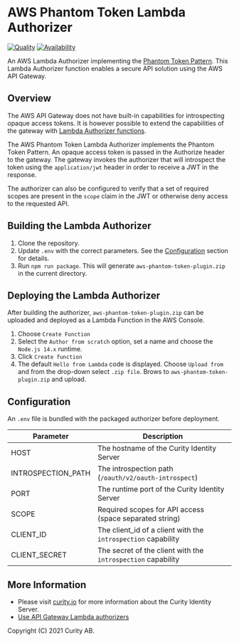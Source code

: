 # AWS Phantom Token Lambda Authorizer

[![Quality](https://img.shields.io/badge/quality-experiment-red)](https://curity.io/resources/code-examples/status/)
[![Availability](https://img.shields.io/badge/availability-source-blue)](https://curity.io/resources/code-examples/status/)

An AWS Lambda Authorizer implementing the [Phantom Token Pattern](https://curity.io/resources/learn/phantom-token-pattern/). This Lambda Authorizer function enables a secure API solution using the AWS API Gateway.

## Overview

The AWS API Gateway does not have built-in capabilities for introspecting opaque access tokens. It is however possible to extend the capabilities of the gateway with [Lambda Authorizer functions](https://docs.aws.amazon.com/apigateway/latest/developerguide/apigateway-use-lambda-authorizer.html).

The AWS Phantom Token Lambda Authorizer implements the Phantom Token Pattern. An opaque access token is passed in the Authorize header to the gateway. The gateway invokes the authorizer that will introspect the token using the `application/jwt` header in order to receive a JWT in the response.

The authorizer can also be configured to verify that a set of required scopes are present in the `scope` claim in the JWT or otherwise deny access to the requested API.

## Building the Lambda Authorizer

1. Clone the repository.
2. Update `.env` with the correct parameters. See the [Configuration](#Configuration) section for details.
3. Run `npm run package`. This will generate `aws-phantom-token-plugin.zip` in the current directory.

## Deploying the Lambda Authorizer

After building the authorizer, `aws-phantom-token-plugin.zip` can be uploaded and deployed as a Lambda Function in the AWS Console.

1. Choose `Create Function`
2. Select the `Author from scratch` option, set a name and choose the `Node.js 14.x` runtime.
3. Click `Create function` 
4. The default `Hello from Lambda` code is displayed. Choose `Upload from` and from the drop-down select `.zip file`. Brows to `aws-phantom-token-plugin.zip` and upload.

## Configuration

An `.env` file is bundled with the packaged authorizer before deployment. 

Parameter | Description |
--------- | ----------- |
HOST | The hostname of the Curity Identity Server
INTROSPECTION_PATH | The introspection path (`/oauth/v2/oauth-introspect`)
PORT | The runtime port of the Curity Identity Server
SCOPE | Required scopes for API access (space separated string)
CLIENT_ID | The client_id of a client with the `introspection` capability
CLIENT_SECRET | The secret of the client with the `introspection` capability

## More Information

* Please visit [curity.io](https://curity.io/) for more information about the Curity Identity Server.
* [Use API Gateway Lambda authorizers](https://docs.aws.amazon.com/apigateway/latest/developerguide/apigateway-use-lambda-authorizer.html)

Copyright (C) 2021 Curity AB.